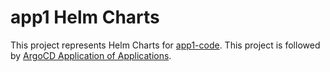 # app1 Helm Charts

This project represents Helm Charts for [app1-code](https://github.com/jkosik/app1-code).
This project is followed by [ArgoCD Application of Applications](https://github.com/jkosik/argocd-app1).